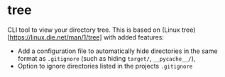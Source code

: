 # tree
CLI tool to view your directory tree. This is based on (Linux tree)[https://linux.die.net/man/1/tree] with added features:
* Add a configuration file to automatically hide directories in the same format as `.gitignore` (such as hiding `target/`, `__pycache__/`),
* Option to ignore directories listed in the projects `.gitignore`
